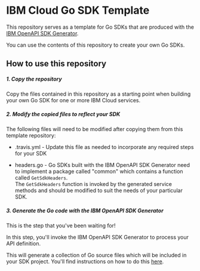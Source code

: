 # IBM Cloud Go SDK Template
This repository serves as a template for Go SDKs that are produced with the 
[IBM OpenAPI SDK Generator](https://github.ibm.com/CloudEngineering/openapi-sdkgen).

You can use the contents of this repository to create your own Go SDKs.

## How to use this repository

##### 1. Copy the repository
Copy the files contained in this repository as a starting point when building your own Go SDK
for one or more IBM Cloud services.

##### 2. Modify the copied files to reflect your SDK
The following files will need to be modified after copying them from this template repository:
* .travis.yml - Update this file as needed to incorporate any required steps for your SDK


* headers.go - Go SDKs built with the IBM OpenAPI SDK Generator 
need to implement a package called "common" which contains a function called `GetSdkHeaders`.  
The `GetSdkHeaders` function is invoked by the generated service methods and should be modified to suit the
needs of your particular SDK.

##### 3. Generate the Go code with the IBM OpenAPI SDK Generator
This is the step that you've been waiting for!

In this step, you'll invoke the IBM OpenAPI SDK Generator to process your API definition.

This will generate a collection of Go source files which will be included in your SDK project.
You'll find instructions on how to do this [here](https://github.ibm.com/CloudEngineering/openapi-sdkgen/wiki).